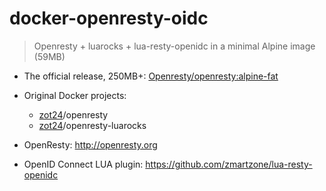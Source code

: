 # docker-openresty-oidc
> Openresty + luarocks + lua-resty-openidc in a minimal Alpine image (59MB)

- The official release, 250MB+: [Openresty/openresty:alpine-fat](https://hub.docker.com/r/openresty/openresty/)

- Original Docker projects:
    - [zot24](https://hub.docker.com/u/zot24/)/openresty
    - [zot24](https://hub.docker.com/u/zot24/)/openresty-luarocks

- OpenResty: http://openresty.org
- OpenID Connect LUA plugin: https://github.com/zmartzone/lua-resty-openidc

